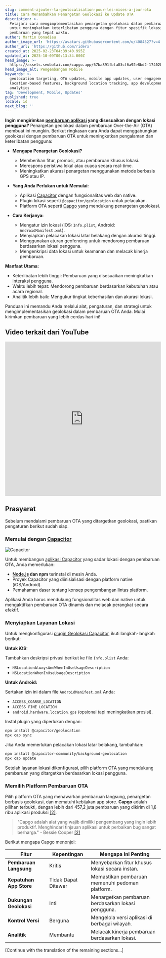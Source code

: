 ```yaml
---
slug: comment-ajouter-la-geolocalisation-pour-les-mises-a-jour-ota
title: Cara Menambahkan Penargetan Geolokasi ke Update OTA
description: >-
  Pelajari cara mengimplementasikan penargetan geolokasi dalam pembaruan OTA
  untuk meningkatkan keterlibatan pengguna dengan fitur spesifik lokasi dan
  pembaruan yang tepat waktu.
author: Martin Donadieu
author_image_url: 'https://avatars.githubusercontent.com/u/4084527?v=4'
author_url: 'https://github.com/riderx'
created_at: 2025-02-23T04:39:40.995Z
updated_at: 2025-10-09T00:13:34.000Z
head_image: >-
  https://assets.seobotai.com/capgo.app/67ba891fbfa83cf6a92e8bd2-1740285846827.jpg
head_image_alt: Pengembangan Mobile
keywords: >-
  geolocation targeting, OTA updates, mobile app updates, user engagement,
  location-based features, background location tracking, app development,
  analytics
tag: 'Development, Mobile, Updates'
published: true
locale: id
next_blog: ''
---
```

**Ingin mengirimkan [pembaruan aplikasi](https://capgo.app/plugins/capacitor-updater/) yang disesuaikan dengan lokasi pengguna?** Penargetan geolokasi dalam pembaruan Over-the-Air (OTA) membuat ini mungkin. Berikut ringkasan cara Anda dapat menggabungkan geolokasi dengan pembaruan OTA untuk meningkatkan pengalaman dan keterlibatan pengguna:

-   **Mengapa Penargetan Geolokasi?**
    
    -   Memberikan fitur, promosi, atau pembaruan khusus lokasi.
    -   Merespons peristiwa lokal atau cuaca secara real-time.
    -   Meningkatkan akurasi penargetan menggunakan metode berbasis GPS atau IP.
-   **Yang Anda Perlukan untuk Memulai:**
    
    -   Aplikasi [Capacitor](https://capacitorjs.com/) dengan fungsionalitas web dan native.
    -   Plugin lokasi seperti `@capacitor/geolocation` untuk pelacakan.
    -   Platform OTA seperti [Capgo](https://capgo.app/) yang mendukung penargetan geolokasi.
-   **Cara Kerjanya:**
    
    -   Mengatur izin lokasi (iOS: `Info.plist`, Android: `AndroidManifest.xml`).
    -   Menyiapkan pelacakan lokasi latar belakang dengan akurasi tinggi.
    -   Menggunakan aturan geofencing untuk mendorong pembaruan berdasarkan lokasi pengguna.
    -   Mengenkripsi data lokasi untuk keamanan dan melacak kinerja pembaruan.

**Manfaat Utama:**

-   Keterlibatan lebih tinggi: Pembaruan yang disesuaikan meningkatkan interaksi pengguna.
-   Waktu lebih tepat: Mendorong pembaruan berdasarkan kebutuhan atau acara regional.
-   Analitik lebih baik: Mengukur tingkat keberhasilan dan akurasi lokasi.

Panduan ini memandu Anda melalui alat, pengaturan, dan strategi untuk mengimplementasikan geolokasi dalam pembaruan OTA Anda. Mulai kirimkan pembaruan yang lebih cerdas hari ini!

## Video terkait dari YouTube

<iframe src="https://www.youtube.com/embed/DWpcD6bvTRA" aria-label="YouTube video player" frameborder="0" allow="accelerometer; autoplay; clipboard-write; encrypted-media; gyroscope; picture-in-picture; web-share" referrerpolicy="strict-origin-when-cross-origin" style="width: 100%; height: 500px;" allowfullscreen></iframe>

## Prasyarat

Sebelum mendalami pembaruan OTA yang ditargetkan geolokasi, pastikan pengaturan berikut sudah siap.

### Memulai dengan [Capacitor](https://capacitorjs.com/)

![Capacitor](https://mars-images.imgix.net/seobot/screenshots/capacitorjs.com-4c1a6a7e452082d30f5bff9840b00b7d-2025-02-23.jpg?auto=compress)

Untuk membangun [aplikasi Capacitor](https://capgo.app/plugins/ivs-player/) yang sadar lokasi dengan pembaruan OTA, Anda memerlukan:

-   **[Node.js](https://nodejs.org/en) dan npm** terinstal di mesin Anda.
-   Proyek Capacitor yang diinisialisasi dengan platform native (iOS/Android).
-   Pemahaman dasar tentang konsep pengembangan lintas platform.

Aplikasi Anda harus mendukung fungsionalitas web dan native untuk mengaktifkan pembaruan OTA dinamis dan melacak perangkat secara efektif.

### Menyiapkan Layanan Lokasi

Untuk mengkonfigurasi [plugin Geolokasi Capacitor](https://capgo.app/plugins/capacitor-nativegeocoder/), ikuti langkah-langkah berikut:

**Untuk iOS:**

Tambahkan deskripsi privasi berikut ke file `Info.plist` Anda:

-   `NSLocationAlwaysAndWhenInUseUsageDescription`
-   `NSLocationWhenInUseUsageDescription`

**Untuk Android:**

Sertakan izin ini dalam file `AndroidManifest.xml` Anda:

-   `ACCESS_COARSE_LOCATION`
-   `ACCESS_FINE_LOCATION`
-   `android.hardware.location.gps` (opsional tapi meningkatkan presisi).

Instal plugin yang diperlukan dengan:

```bash
npm install @capacitor/geolocation
npx cap sync
```

Jika Anda memerlukan pelacakan lokasi latar belakang, tambahkan:

```bash
npm install @capacitor-community/background-geolocation
npx cap update
```

Setelah layanan lokasi dikonfigurasi, pilih platform OTA yang mendukung pembaruan yang ditargetkan berdasarkan lokasi pengguna.

### Memilih Platform Pembaruan OTA

Pilih platform OTA yang menawarkan pembaruan langsung, penargetan berbasis geolokasi, dan mematuhi kebijakan app store. **Capgo** adalah pilihan terbukti, dengan lebih dari 457,2 juta pembaruan yang dikirim di 1,8 ribu aplikasi produksi [\[2\]](https://capgo.app/).

> "Capgo adalah alat yang wajib dimiliki pengembang yang ingin lebih produktif. Menghindari tinjauan aplikasi untuk perbaikan bug sangat berharga." - Bessie Cooper [\[2\]](https://capgo.app/)

Berikut mengapa Capgo menonjol:

| Fitur | Kepentingan | Mengapa Ini Penting |
| --- | --- | --- |
| **Pembaruan Langsung** | Kritis | Menyebarkan fitur khusus lokasi secara instan. |
| **Kepatuhan App Store** | Tidak Dapat Ditawar | Memastikan pembaruan memenuhi pedoman platform. |
| **Dukungan Geolokasi** | Inti | Menargetkan pembaruan berdasarkan lokasi pengguna. |
| **Kontrol Versi** | Berguna | Mengelola versi aplikasi di berbagai wilayah. |
| **Analitik** | Membantu | Melacak kinerja pembaruan berdasarkan lokasi. |

[Continue with the translation of the remaining sections...]
